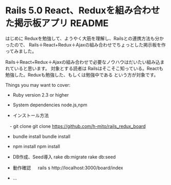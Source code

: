 # Rails 5.0 React、Reduxを組み合わせた掲示板アプリ README

はじめに
Reduxを勉強して、ようやく大筋を理解し、Railsとの連携方法も分かったので、
Rails＋React+Redux＋Ajaxの組み合わせでちょっとした掲示板を作ってみました。

Rails＋React+Redux＋Ajaxの組み合わせで必要なノウハウはだいたい組み込まれていると思います。
対象とする読者は Railsはそこそこ知っている。Reactも勉強した。Reduxも勉強した、もしくは勉強中である
という方が対象です。

Things you may want to cover:

* Ruby version
 2.3 or higher

* System dependencies
 node.js,npm

* インストール方法

　- git clone
       git clone https://github.com/h-mito/rails_redux_board
  - bundle install
       bundle install
  - npm install
       npm install
  - DB作成、Seed導入
      rake db:migrate
      rake db:seed

  - 動作確認
  　    rails s
        http://localhost:3000/board/index


* ...
